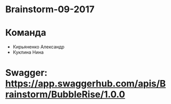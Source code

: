 # Brainstorm-09-2017

# Команда
* Кирьяненко Александр
* Куклина Нина

# Swagger: https://app.swaggerhub.com/apis/Brainstorm/BubbleRise/1.0.0